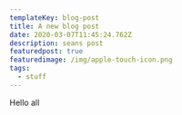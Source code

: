 ```yaml
---
templateKey: blog-post
title: A new blog post
date: 2020-03-07T11:45:24.762Z
description: seans post
featuredpost: true
featuredimage: /img/apple-touch-icon.png
tags:
  - stuff
---
```

Hello all